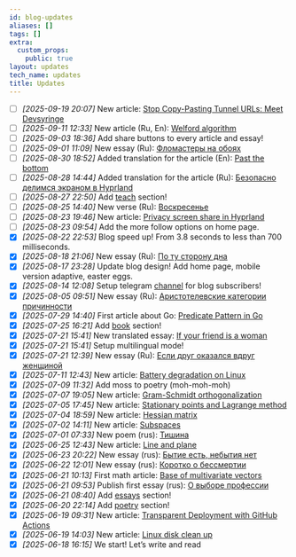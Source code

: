 ```yaml
---
id: blog-updates
aliases: []
tags: []
extra:
  custom_props:
    public: true
layout: updates
tech_name: updates
title: Updates
---
```

- [ ] *\[2025-09-19 20:07\]* New article: [Stop Copy-Pasting Tunnel URLs: Meet Devsyringe](/articles/the-devsyringe) 
- [ ] *\[2025-09-11 12:33\]* New article (Ru, En): [Welford algorithm](/articles/welford-algorithm/) 
- [ ] *\[2025-09-03 18:36\]* Add share buttons to every article and essay!
- [ ] *\[2025-09-01 11:09\]* New essay (Ru): [Фломастеры на обоях](/ru/essays/flamasters-on-wallpaper/) 
- [ ] *\[2025-08-30 18:52\]* Added translation for the article (En): [Past the bottom](/essays/other-side-of-bottom/) 
- [ ] *\[2025-08-28 14:44\]* Added translation for the article (Ru): [Безопасно делимся экраном в Hyprland](/ru/articles/hyrpland-noscreenshare/) 
- [ ] *\[2025-08-27 22:50\]* Add [teach](/ru/teach) section!
- [ ] *\[2025-08-25 14:40\]* New verse (Ru): [Воскресенье](/ru/poetry/resurrection/) 
- [ ] *\[2025-08-23 19:46\]* New article: [Privacy screen share in Hyprland](/articles/hyrpland-noscreenshare/) 
- [ ] *\[2025-08-23 09:54\]* Add the more follow options on home page.
- [x] *\[2025-08-22 22:53\]* Blog speed up! From 3.8 seconds to less than 700 milliseconds.
- [x] *\[2025-08-18 21:06\]* New essay (Ru): [По ту сторону дна](/ru/essays/other-side-of-bottom) 
- [x] *\[2025-08-17 23:28\]* Update blog design! Add home page, mobile version adaptive, easter eggs.
- [x] *\[2025-08-14 12:08\]* Setup telegram [channel](https://t.me/alchemmist_blog) for blog subscribers!
- [x] *\[2025-08-05 09:51\]* New essay (Ru): [Аристотелевские категории причинности](/ru/essays/aristotelian-categories-causality/) 
- [x] *\[2025-07-29 14:40\]* First article about Go: [Predicate Pattern in Go](/articles/predicate-pattern-go) 
- [x] *\[2025-07-25 16:21\]* Add [book](/books) section!
- [x] *\[2025-07-21 15:41\]* New translated essay: [If your friend is a woman](/essays/is-woman-friend) 
- [x] *\[2025-07-21 15:41\]* Setup multilingual mode!
- [x] *\[2025-07-21 12:39\]* New essay (Ru): [Если друг оказался вдруг женщиной](/ru/essays/is-woman-friend/) 
- [x] *\[2025-07-11 12:43\]* New article: [Battery degradation on Linux](/articles/battery-degradation) 
- [x] *\[2025-07-09 11:32\]* Add moss to poetry (moh-moh-moh) 
- [x] *\[2025-07-07 19:05\]* New article: [Gram-Schmidt orthogonalization](/articles/gram-schmidt)
- [x] *\[2025-07-05 17:45\]* New article: [Stationary points and Lagrange method](/articles/stationary-points-and-lagrange)
- [x] *\[2025-07-04 18:59\]* New article: [Hessian matrix](/articles/hessian-matrix)
- [x] *\[2025-07-02 14:11\]* New article: [Subspaces](/articles/subspaces) 
- [x] *\[2025-07-01 07:33\]* New poem (rus): [Тишина](/poetry/silence) 
- [x] *\[2025-06-25 12:43\]* New article: [Line and plane](/articles/line-and-plane)
- [x] *\[2025-06-23 20:22\]* New essay (rus): [Бытие есть, небытия нет](/essays/genesis-exist-oblivion-notexist)
- [x] *\[2025-06-22 12:01\]* New essay (rus): [Коротко о бессмертии](/essays/briefly-about-immortality)
- [x] *\[2025-06-21 10:13\]* First math article: [Base of multivariate vectors](/articles/multivariate-vectors)
- [x] *\[2025-06-21 09:53\]* Publish first essay (rus): [О выборе профессии](/essays/career-choice)
- [x] *\[2025-06-21 08:40\]* Add [essays](/essays) section!
- [x] *\[2025-06-20 22:14\]* Add [poetry](/poetry/) section!
- [x] *\[2025-06-19 09:31\]* New article: [Transparent Deployment with GitHub Actions](/articles/deploy-gh-actions/)
- [x] *\[2025-06-19 14:03\]* New article: [Linux disk clean up](/articles/linux-clean-up/)
- [x] *\[2025-06-18 16:15\]* We start! Let’s write and read
